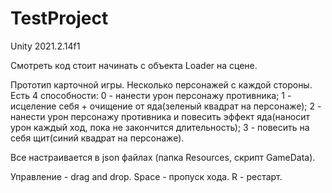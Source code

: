# TestProject
Unity 2021.2.14f1

Смотреть код стоит начинать с объекта Loader на сцене.

Прототип карточной игры.
Несколько персонажей с каждой стороны. Есть 4 способности:
0 - нанести урон персонажу противника;
1 - исцеление себя + очищение от яда(зеленый квадрат на персонаже);
2 - нанести урон персонажу противника и повесить эффект яда(наносит урон каждый ход, пока не закончится длительность);
3 - повесить на себя щит(синий квадрат на персонаже).

Все настраивается в json файлах (папка Resources, скрипт GameData).

Управление - drag and drop. Space - пропуск хода. R - рестарт.
